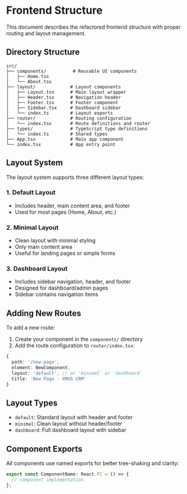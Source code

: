 # Frontend Structure

This document describes the refactored frontend structure with proper routing and layout management.

## Directory Structure

```
src/
├── components/          # Reusable UI components
│   ├── Home.tsx
│   └── About.tsx
├── layout/             # Layout components
│   ├── Layout.tsx      # Main layout wrapper
│   ├── Header.tsx      # Navigation header
│   ├── Footer.tsx      # Footer component
│   ├── Sidebar.tsx     # Dashboard sidebar
│   └── index.ts        # Layout exports
├── router/             # Routing configuration
│   └── index.tsx       # Route definitions and router
├── types/              # TypeScript type definitions
│   └── index.ts        # Shared types
├── App.tsx             # Main app component
└── index.tsx           # App entry point
```

## Layout System

The layout system supports three different layout types:

### 1. Default Layout
- Includes header, main content area, and footer
- Used for most pages (Home, About, etc.)

### 2. Minimal Layout
- Clean layout with minimal styling
- Only main content area
- Useful for landing pages or simple forms

### 3. Dashboard Layout
- Includes sidebar navigation, header, and footer
- Designed for dashboard/admin pages
- Sidebar contains navigation items

## Adding New Routes

To add a new route:

1. Create your component in the `components/` directory
2. Add the route configuration to `router/index.tsx`:

```typescript
{
  path: '/new-page',
  element: NewComponent,
  layout: 'default', // or 'minimal' or 'dashboard'
  title: 'New Page - XMUS CRM'
}
```

## Layout Types

- `default`: Standard layout with header and footer
- `minimal`: Clean layout without header/footer
- `dashboard`: Full dashboard layout with sidebar

## Component Exports

All components use named exports for better tree-shaking and clarity:

```typescript
export const ComponentName: React.FC = () => {
  // component implementation
};
```
